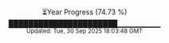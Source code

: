 <p align="center">
⏳Year Progress (74.73 %)<br>
██████████████████████▁▁▁▁▁▁▁▁ <br>
<sub>Updated: Tue, 30 Sep 2025 18:03:48 GMT</sub>
</p>

